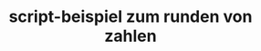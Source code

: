 ---
layout: article
title: script-beispiel zum runden von zahlen
description: 
  - Dieses Beispiel zeigt, wie Sie mit Zahlen arbeiten, diese Runden und in einer Tabelle anzeigen können.
lang: de
weight: 50
isDraft: false
ref: Script_Round_Table
category:
  - Script
  - Scripting
image: Script_Round_Table_EN.png
download: Script_Round_Table_EN.pbmx
overview_description:
overview_benefits:
overview_data_sources:
---